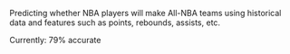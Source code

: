 Predicting whether NBA players will make All-NBA teams using historical data and features such as points, rebounds, assists, etc. 

Currently: 79% accurate
